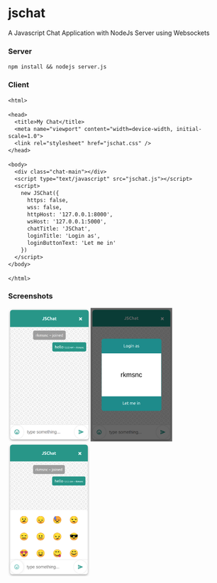# jschat
A Javascript Chat Application with NodeJs Server using Websockets

### Server 
    npm install && nodejs server.js
    
### Client
    <html>

    <head>
      <title>My Chat</title>
      <meta name="viewport" content="width=device-width, initial-scale=1.0">
      <link rel="stylesheet" href="jschat.css" />
    </head>

    <body>
      <div class="chat-main"></div>
      <script type="text/javascript" src="jschat.js"></script>
      <script>
        new JSChat({
          https: false,
          wss: false,
          httpHost: '127.0.0.1:8000',
          wsHost: '127.0.0.1:5000',
          chatTitle: 'JSChat',
          loginTitle: 'Login as',
          loginButtonText: 'Let me in'
        })
      </script>
    </body>

    </html>

### Screenshots
<img src="./jschat.png" style="height:300px"><img src="./jschat2.png" style="height:300px"><img src="./jschat3.png" style="height:300px">
